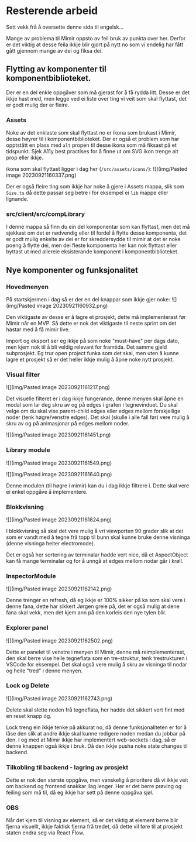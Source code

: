 # Resterende arbeid
Sett vekk frå å oversette denne sida til engelsk...

Mange av problema til Mimir oppsto av feil bruk av punkta over her. Derfor er det viktig at desse feila ikkje blir gjort på nytt no som vi endelig har fått gått gjennom mange av dei og fiksa dei.

## Flytting av komponenter til komponentbiblioteket.
Der er en del enkle oppgåver som må gjerast for å få rydda litt. Desse er det ikkje hast med, men legge ved ei liste over ting vi veit som skal flyttast, det er godt mulig der er fleire.

### Assets
Noke av det enklaste som skal flyttast no er ikona som brukast i Mimir, desse høyrer til i komponentbiblioteket. Der er også et problem som har opptstått en plass med `alt` propen til desse ikona som må fiksast på et tidspunkt. Sjek A11y best practises for å finne ut om SVG ikon trenge alt prop eller ikkje.

ikona som skal flyttast ligger i dag her (`/src/assets/icons/`):
![](img/Pasted image 20230921160337.png)

Der er også fleire ting som ikkje har noke å gjere i Assets mappa, slik som `Size.ts` då dette passar seg betre i for eksempel ei `lib` mappe eller lignande.

### src/client/src/compLibrary
I denne mappa så finn du ein del komponentar som kan flyttast, men det må sjekkast om det er nødvendig eller til fordel å flytte desse komponenta, det er godt mulig enkelte av dei er for skreddersydde til mimir at det er noke poeng å flytte dei, men dei fleste komponenta her kan nok flyttast eller byttast ut med allereie eksisterande komponent i komponentbiblioteket.

## Nye komponenter og funksjonalitet

### Hovedmenyen
På startskjermen i dag så er der en del knappar som ikkje gjer noke:
![](img/Pasted image 20230921160932.png)

Den viktigaste av desse er å lagre et prosjekt, dette må implementerast før Mimir når en MVP. Så dette er nok det viktigaste til neste sprint om det hastar med å få mimir live.

Import og eksport ser eg ikkje på som noke "must-have" per dags dato, men kjem nok til å bli veldig relevant for framtida. Det samme gjeld subprosjekt. Eg trur open project funka som det skal, men uten å kunne lagre et prosjekt så er det heller ikkje mulig å åpne noke nytt prosjekt.

### Visual filter

![](img/Pasted image 20230921161217.png)

Det visuelle filteret er i dag ikkje fungerande, denne menyen skal åpne en modal som lar deg skru av og på edges i grafen i tegnevinduet. Du skal velge om du skal vise parent-child edges eller edges mellom forskjellige noder (tenk høgre/venstre edges). Det skal (skulle i alle fall før) vere mulig å skru av og på animasjonar på edges mellom noder.

![](img/Pasted image 20230921161451.png)

### Library module
![](img/Pasted image 20230921161549.png)

![](img/Pasted image 20230921161640.png)

Denne modulen (til høgre i mimir) kan du i dag ikkje filtrere i. Dette skal vere ei enkel oppgåve å implementere.

### Blokkvisning
![](img/Pasted image 20230921161824.png)


I blokkvisning så skal det vere mulig å vri viewporten 90 grader slik at dei som er vandt med å tegne frå topp til bunn skal kunne bruke denne visninga (denne visninga heiter electromode).

Det er også her sortering av terminalar hadde vert nice, då et AspectObject kan få mange terminalar og for å unngå at edges mellom nodar går i krøll.

### InspectorModule
![](img/Pasted image 20230921162142.png)

Denne trenger en refresh, då eg ikkje er 100% sikker på ka som skal vere i denne fana, dette har sikkert Jørgen greie på, det er også mulig at dene fana skal vekk, men det kjem ann på den korleis den nye tylen blir.

### Explorer panel
![](img/Pasted image 20230921162502.png)

Dette er panelet til venstre i menyen til Mimir, denne må reimplementerast, den skal berre vise heile tegneflata som en tre-struktur, tenk trestrukturen i VSCode for eksempel. Det skal også vere mulig å skru av visninga til nodar og heile "tred" i denne menyen.

### Lock og Delete
![](img/Pasted image 20230921162743.png)

Delete skal slette noden frå tegneflata, her hadde det sikkert vert fint med en reset knapp óg.

Lock treng ein ikkje tenke på akkurat no, då denne funksjonaliteten er for å låse den slik at andre ikkje skal kunne redigere noden medan du jobbar på den. I og med at Mimir ikkje har implementert web-sockets i dag, så er denne knappen også ikkje i bruk. Då den ikkje pusha noke state changes til backend.

### Tilkobling til backend - lagring av prosjekt
Dette er nok den største oppgåva, men vanskelig å prioritere då vi ikkje veit om backend og frontend snakkar ilag lenger. Her er det berre prøving og feiling som må til, då eg ikkje har sett på denne oppgåva sjøl.

### OBS
Når det kjem til visning av element, så er det viktig at element berre blir fjerna visuellt, ikkje faktisk fjerna frå tredet, då dette vil føre til at prosjekt staten endra seg via React Flow.
